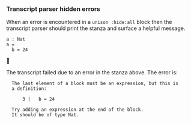 ### Transcript parser hidden errors

When an error is encountered in a `unison :hide:all` block
then the transcript parser should print the stanza
and surface a helpful message.

``` unison
a : Nat
a =
  b = 24
```

🛑

The transcript failed due to an error in the stanza above. The error is:

``` 
  The last element of a block must be an expression, but this is
  a definition:
  
      3 |   b = 24
  
  Try adding an expression at the end of the block.
  It should be of type Nat.
```
